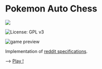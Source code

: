 # Pokemon Auto Chess
  <a href="https://discord.gg/6JMS7tr">
    <img src="https://img.shields.io/discord/737230355039387749.svg?style=for-the-badge&colorB=7581dc&logo=discord&logoColor=white">
  </a>
  
  ![License: GPL v3](https://img.shields.io/badge/License-GPLv3-blue.svg)

![game preview](https://cdn.discordapp.com/attachments/737230355039387752/737604000689684550/unknown.png)

Implementation of [reddit specifications](https://www.reddit.com/r/AutoChess/comments/ar4cjh/pokemon_autochess_concept/).

 --> [Play !](https://pokemon-auto-chess.herokuapp.com/)


